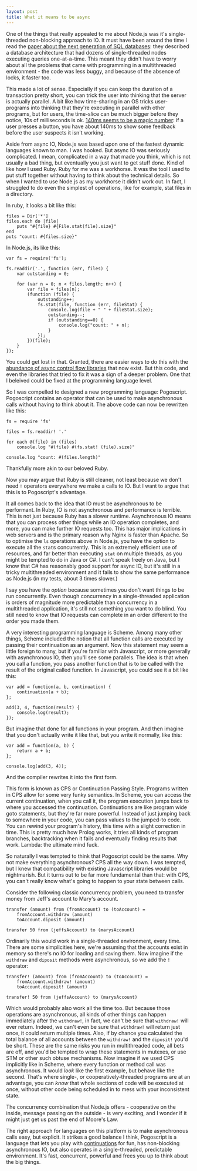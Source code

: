 ```yaml
---
layout: post
title: What it means to be async
---
```


One of the things that really appealed to me about Node.js was it's single-threaded non-blocking approach to IO. It must have been around the time I read the [paper about the next generation of SQL databases](http://static.cs.brown.edu/courses/cs227/papers/newsql/hstore-endofera.pdf): they described a database architecture that had dozens of single-threaded nodes executing queries one-at-a-time. This meant they didn't have to worry about all the problems that came with programming in a multithreaded environment - the code was less buggy, and because of the absence of locks, it faster too.

This made a lot of sense. Especially if you can keep the duration of a transaction pretty short, you can trick the user into thinking that the server is actually parallel. A bit like how time-sharing in an OS tricks user-programs into thinking that they're executing in parallel with other programs, but for users, the time-slice can be much bigger before they notice, 10s of milliseconds is ok. [140ms seems to be a magic number](http://www.amazon.co.uk/gp/product/012375030X/ref=oh_details_o00_s00_i00): if a user presses a button, you have about 140ms to show some feedback before the user suspects it isn't working.

Aside from async IO, Node.js was based upon one of the fastest dynamic languages known to man. I was hooked. But async IO was seriously complicated. I mean, complicated in a way that made you think, which is not usually a bad thing, but eventually you just want to get stuff done. Kind of like how I used Ruby. Ruby for me was a workhorse. It was the tool I used to put stuff together without having to think about the technical details. So when I wanted to use Node.js as my workhorse it didn't work out. In fact, I struggled to do even the simplest of operations, like for example, stat files in a directory.

In ruby, it looks a bit like this:

    files = Dir['*']
    files.each do |file|
        puts "#{file} #{File.stat(file).size}"
    end
    puts "count: #{files.size}"

In Node.js, its like this:

    var fs = require('fs');

    fs.readdir('.', function (err, files) {
        var outstanding = 0;

        for (var n = 0; n < files.length; n++) {
            var file = files[n];
            (function (file) {
                outstanding++;
                fs.stat(file, function (err, fileStat) {
                    console.log(file + " " + fileStat.size);
                    outstanding--;
                    if (outstanding==0) {
                        console.log("count: " + n);
                    }
                });
            })(file);
        }
    });

You could get lost in that. Granted, there are easier ways to do this with the [abundance of async control flow libraries](https://github.com/joyent/node/wiki/modules#wiki-async-flow) that now exist. But this code, and even the libraries that tried to fix it was a sign of a deeper problem. One that I beleived could be fixed at the programming language level.

So I was compelled to designed a new programming language: Pogoscript. Pogoscript contains an operator that can be used to make asynchronous calls without having to think about it. The above code can now be rewritten like this:

    fs = require 'fs'

    files = fs.readdir! '.'

    for each @(file) in (files)
        console.log "#(file) #(fs.stat! (file).size)"

    console.log "count: #(files.length)"

Thankfully more akin to our beloved Ruby.

Now you may argue that Ruby is still cleaner, not least because we don't need `!` operators everywhere we make a calls to IO. But I want to argue that this is to Pogoscript's advantage.

It all comes back to the idea that IO must be asynchronous to be performant. In Ruby, IO is not asynchronous and performance is terrible. This is not just because Ruby has a slower runtime. Asynchronous IO means that you can process other things while an IO operation completes, and more, you can make further IO requests too. This has major implications in web servers and is the primary reason why Nginx is faster than Apache. So to optimise the `ls` operations above in Node.js, you have the option to execute all the `stat`s concurrently. This is an extremely efficient use of resources, and far better than executing `stat` on multiple threads, as you might be tempted to do in Java or C#. I can't speak freely on Java, but I know that C# has reasonably good support for async IO, but it's still in a tricky multithreaded environment and it fails to show the same performance as Node.js (in my tests, about 3 times slower.)

I say you have the _option_ because sometimes you don't want things to be run concurrently. Even though concurrency in a single-threaded application is orders of magnitude more predictable than concurrency in a multithreaded application, it's still not something you want to do blind. You still need to know that IO requests can complete in an order different to the order you made them.

A very interesting programming language is Scheme. Among many other things, Scheme included the notion that all function calls are executed by passing their continuation as an argument. Now this statement may seem a little foreign to many, but if you're familiar with Javascript, or more generally with asynchronous IO, then you'll see some parallels. The idea is that when you call a function, you pass another function that is to be called with the result of the original called function. In Javascript, you could see it a bit like this:

    var add = function(a, b, continuation) {
        continuation(a + b);
    };

    add(3, 4, function(result) {
        console.log(result);
    });

But imagine that done for all functions in your program. And then imagine that you don't actually write it like that, but you write it normally, like this:

    var add = function(a, b) {
        return a + b;
    };

    console.log(add(3, 4));

And the compiler rewrites it into the first form.

This form is known as CPS or Continuation Passing Style. Programs written in CPS allow for some very funky semantics. In Scheme, you can access the current continuation, when you call it, the program execution jumps back to where you accessed the continuation. Continuations are like program wide goto statements, but they're far more powerful. Instead of just jumping back to somewhere in your code, you can pass values to the jumped-to code. You can rewind your program's history, this time with a slight correction in time. This is pretty much how Prolog works, it tries all kinds of program branches, backtracking when it fails and eventually finding results that work. Lambda: the ultimate mind fuck.

So naturally I was tempted to think that Pogoscript could be the same. Why not make everything asynchronous? CPS all the way down. I was tempted, but I knew that compatibility with existing Javascript libraries would be nightmarish. But it turns out to be far more fundamental than that: with CPS, you can't really know what's going to happen to your state between calls.

Consider the following classic concurrency problem, you need to transfer money from Jeff's account to Mary's account.

    transfer (amount) from (fromAccount) to (toAccount) =
        fromAccount.withdraw (amount)
        toAccount.diposit (amount)

    transfer 50 from (jeffsAccount) to (marysAccount)

Ordinarily this would work in a single-threaded environment, every time. There are some simplicities here, we're assuming that the accounts exist in memory so there's no IO for loading and saving them. Now imagine if the `withdraw` and `diposit` methods were asynchronous, so we add the `!` operator:

    transfer! (amount) from (fromAccount) to (toAccount) =
        fromAccount.withdraw! (amount)
        toAccount.diposit! (amount)

    transfer! 50 from (jeffsAccount) to (marysAccount)

Which would probably also work all the time too. But because those operations are asynchronous, all kinds of other things can happen immediately after the `withdraw!`, in fact, we can't be sure that `withdraw!` will ever return. Indeed, we can't even be sure that `withdraw!` will return just once, it could return multiple times. Also, if by chance you calculated the total balance of all accounts between the `withdraw!` and the `diposit!` you'd be short. These are the same risks you run in multithreaded code, all bets are off, and you'd be tempted to wrap these statements in mutexes, or use STM or other such obtuse mechanisms. Now imagine if we used CPS implicitly like in Scheme, where every function or method call was asynchronous. It would _look_ like the first example, but behave like the second. That's where single-, or cooperatively-threaded programs are at an advantage, you can _know_ that whole sections of code will be executed at once, without other code being scheduled in to mess with your inconsistent state.

The concurrency combination that Node.js offers - cooperative on the inside, message passing on the outside - is very exciting, and I wonder if it might just get us past the end of Moore's Law.

The right approach for languages on this platform is to make asynchronous calls easy, but explicit. It strikes a good balance I think, Pogoscript is a language that lets you play with [continuations](https://github.com/featurist/pogoscript/blob/master/examples/continuations.pogo) for fun, has non-blocking asynchronous IO, but also operates in a single-threaded, predictable environment. It's fast, concurrent, powerful and frees you up to think about the big things.
